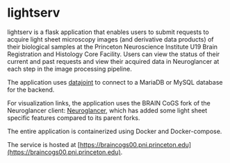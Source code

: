 # lightserv

lightserv is a flask application that enables users to submit requests to acquire light sheet microscopy images (and derivative data products) of their biological samples at the Princeton Neuroscience Institute U19 Brain Registration and Histology Core Facility. Users can view the status of their current and past requests and view their acquired data in Neuroglancer at each step in the image processing pipeline. 

The application uses [datajoint](https://github.com/datajoint/datajoint-python) to connect to a MariaDB or MySQL database for the backend.

For visualization links, the application uses the BRAIN CoGS fork of the Neuroglancer client: [Neuroglancer](https://github.com/BrainCOGS/neuroglancer), which has added some light sheet specific features compared to its parent forks. 

The entire application is containerized using Docker and Docker-compose.

The service is hosted at [https://braincogs00.pni.princeton.edu](https://braincogs00.pni.princeton.edu). 